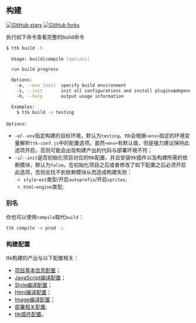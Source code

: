 ## 构建

[![GitHub stars](https://img.shields.io/github/stars/thethreekingdoms/ttk-compiler.svg?style=social&label=Stars)](https://github.com/thethreekingdoms/ttk-compiler)
[![GitHub forks](https://img.shields.io/github/forks/thethreekingdoms/ttk-compiler.svg?style=social&label=Fork)](https://github.com/thethreekingdoms/ttk-compiler)

执行如下命令查看完整的build命令
```bash
$ ttk build -h
  
  Usage: build|compile [options]

  run build progress

  Options:
    -e, --env [env]  specify build environment
    -i, --init       init all configurations and install plugins&dependencies
    -h, --help       output usage information

  Examples:
    $ ttk build -e testing
```

`Options`:
* `-e`/`--env`指定构建的目标环境，默认为`testing`。ttk会根据`<env>`指定的环境变量解析`ttk-conf.js`中的配置选项。虽然`<env>`有默认值，但是强力建议保持此选项开启，否则可能会出现构建产出的代码与部署环境不符；
* `-i`/`--init`是否初始化项目对应的ttk配置，并且安装ttk插件以及构建所需的依赖模块，默认为`false`。在初始化项目之后或者修改了如下配置之后必须开启此选项，否则会找不到依赖模块从而造成构建失败：
    * `style`-`ext`类型/开启`autoprefix`/开启`sprites`;
    * `html`-`engine`类型;

### 别名
你也可以使用`compile`取代`build`：
```bash
ttk compile -e prod -i
```

### 构建配置
ttk构建的产出与以下配置相关：
* [项目基本信息配置](_config-basic.md)；
* [JavaScript编译配置](_config-js.md)；
* [Style编译配置](_config-style.md)；
* [Html编译配置](_config-html.md)；
* [Image编译配置](_config-image.md)；
* [部署相关配置](_deploy.md);
* [ttk插件配置](_plugins.md)。